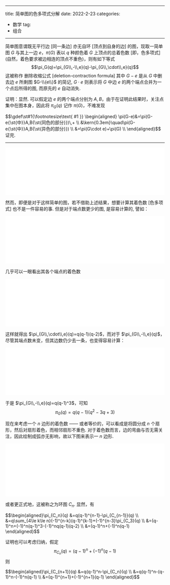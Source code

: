 
---
title: 简单图的色多项式分解
date: 2022-2-23
categories:
  - 数学
tag:
  - 组合
---

<script src="../lib/graphs.js"></script>

简单图意谓既无平行边 $[$同一条边$]$ 亦无自环 $[$顶点到自身的边$]$ 的图，现取一简单图 $G$ 与其上一边 $e$，$\pi(G)$ 表以 $q$ 种颜色着 $G$ 上顶点的总着色数 $[$即，色多项式$] ($自然，着色要求被边相连的顶点不重色$)$，则有如下等式
$$\pi_G(q)=\pi_{G\\,-\\,e}(q)-\pi_{G\\,\cdot\\,e}(q)$$ 这被称作 删除收缩公式 $[$deletion-contraction formula$]$ 其中 $G-e$ 是从 $G$ 中删去边 $e$ 所剩图 $G-\\{e\\}$ 的简记, $G\cdot e$ 则表示将 $G$ 中边 $e$ 的两个端点合并为一个点后所得的图, 而原先的 $e$ 自动消失.

证明：显然. 可以假定边 $e$ 的两个端点分别为 $A,B$，由于在证明此结果时，关注点集中在图本身，因此将 $\pi_G(q)$ 记作 $\pi(G)$，不难发现 
<div class="scroll">$$\gdef\st#1{\footnotesize\text{ #1 }} \begin{aligned}
\pi(G-e)&=\pi(G-e{\st{中}}A,B{\st{同色的部分}})\,+ \\
&\kern{0.3em}\quad\pi(G-e{\st{中}}A,B{\st{异色的部分}}) \\
&=\pi(G\cdot e)+\pi(G) \\
\end{aligned}$$
</div> 证完.

---
<div style="overflow: hidden;"><iframe src="../lib/quiver/index.html?q=
WzAsNixbMCwxLCJHIl0sWzEsMSwiPSJdLFsyLDAsIlxcYnVsbGV0Il0sWzIsMiwiXFxidWxsZXQiXSxbNCwyLCJcXGJ1bGxldCJdLFs0LDAsIlxcYnVsbGV0Il0sWzIsMywiIiwwLHsic3R5bGUiOnsiaGVhZCI6eyJuYW1lIjoibm9uZSJ9fX1dLFszLDQsIiIsMCx7InN0eWxlIjp7ImhlYWQiOnsibmFtZSI6Im5vbmUifX19XSxbMiw1LCIiLDIseyJzdHlsZSI6eyJoZWFkIjp7Im5hbWUiOiJub25lIn19fV0sWzUsNCwiIiwyLHsic3R5bGUiOnsiaGVhZCI6eyJuYW1lIjoibm9uZSJ9fX1dXQ==&embed"
width="100%" style="transform: scale(1.3); pointer-events: none; border-radius: 2px; border: none;"></iframe></div>

然而，即便是对于这样简单的图，若不借助上述结果，想要计算其着色数 $[$色多项式$]$ 也不是一件容易的事. 但是对于端点数更少的图, 是容易计算的, 譬如：

<div style="overflow: hidden;"> <iframe src="../lib/quiver/index.html?q=
WzAsNSxbMiwwLCJcXGJ1bGxldCJdLFsyLDIsIlxcYnVsbGV0Il0sWzQsMiwiXFxidWxsZXQiXSxbMSwxLCI9Il0sWzAsMSwiR1xcY2RvdCBlIl0sWzAsMSwiIiwwLHsic3R5bGUiOnsiaGVhZCI6eyJuYW1lIjoibm9uZSJ9fX1dLFswLDIsIiIsMix7InN0eWxlIjp7ImhlYWQiOnsibmFtZSI6Im5vbmUifX19XSxbMSwyLCIiLDAseyJzdHlsZSI6eyJoZWFkIjp7Im5hbWUiOiJub25lIn19fV1d&embed"
width="100%" style="transform: scale(1.3); margin: 0 auto; pointer-events: none; border-radius: 2px; border: none;"></iframe></div>

几乎可以一眼看出其各个端点的着色数

<div style="overflow: hidden;"> <iframe src="../lib/quiver/index.html?q=
WzAsMyxbMCwwLCJxIl0sWzAsMiwicS0xIl0sWzIsMiwicS0yIl0sWzAsMSwiIiwwLHsic3R5bGUiOnsiaGVhZCI6eyJuYW1lIjoibm9uZSJ9fX1dLFsxLDIsIiIsMCx7InN0eWxlIjp7ImhlYWQiOnsibmFtZSI6Im5vbmUifX19XSxbMCwyLCIiLDIseyJzdHlsZSI6eyJoZWFkIjp7Im5hbWUiOiJub25lIn19fV1d&embed"
width="100%" style="transform: scale(1.3); margin: 0 auto; pointer-events: none; border-radius: 2px; border: none;"></iframe></div>

这样就得出 $\pi_{G\\,\cdot\\,e}(q)=q(q-1)(q-2)$，而对于 $\pi_{G\\,-\\,e}(q)$，尽管其端点数未变，但其边数仍少去一条，也变得容易计算：


<div style="overflow: hidden;"><iframe src="../lib/quiver/index.html?q=
WzAsNCxbMCwwLCJxIl0sWzAsMiwicS0xIl0sWzIsMiwicS0xIl0sWzIsMCwicS0xIl0sWzAsMSwiIiwwLHsic3R5bGUiOnsiaGVhZCI6eyJuYW1lIjoibm9uZSJ9fX1dLFsxLDIsIiIsMCx7InN0eWxlIjp7ImhlYWQiOnsibmFtZSI6Im5vbmUifX19XSxbMiwzLCIiLDAseyJzdHlsZSI6eyJoZWFkIjp7Im5hbWUiOiJub25lIn19fV1d&embed"
width="100%" style="transform: scale(1.3); margin: 0 auto; pointer-events: none; border-radius: 2px; border: none;"></iframe></div>

于是 $\pi_{G\\,-\\,e}(q)=q(q-1)^3$，可知 
$$\pi_G(q)=q(q-1)(q^2-3q+3)$$

现在来考虑一个 $n$ 边形的着色数 $——$ 或者等价的，可以看成是将圆分成 $n$ 个扇形，然后对扇形着色，而相邻扇形不重色. 对于着色数而言，边的弯曲与否无需关注，因此绘制成弧亦无影响，故以下图来表示一 $n$ 边形.

<div style="overflow: hidden;"><iframe src="../lib/quiver/index.html?q=
WzAsNSxbMCwwLCJcXGJ1bGxldF8xIl0sWzIsMCwiXFxidWxsZXRfMiJdLFswLDIsIlxcYnVsbGV0X24iXSxbMiwyLCJcXGJ1bGxldF8zIl0sWzEsMiwiXFxjZG90cyJdLFsxLDAsIiIsMCx7ImN1cnZlIjoyLCJzdHlsZSI6eyJoZWFkIjp7Im5hbWUiOiJub25lIn19fV0sWzAsMiwiIiwwLHsiY3VydmUiOjIsInN0eWxlIjp7ImhlYWQiOnsibmFtZSI6Im5vbmUifX19XSxbMSwzLCIiLDIseyJjdXJ2ZSI6LTIsInN0eWxlIjp7ImhlYWQiOnsibmFtZSI6Im5vbmUifX19XV0=&embed"
width="100%" style="margin-top: 1.2em; transform: scale(1.3); pointer-events: none; border: none;"></iframe></div>

或者更正式地，这被称之为环图 $C_n$. 显然，有 
<div class="scroll">
$$\begin{aligned}\pi_{C_n}(q)
&=q(q-1)^{n-1}-\pi_{C_{n-1}}(q) \\
&=q\sum_{4\le k\le n}(-1)^{n-k}(q-1)^{k-1}+(-1)^{n-3}\pi_{C_3}(q) \\ 
&=(q-1)^n+(-1)^n(q-1)^3-(-1)^nq(q-1)(q-2) \\
&=(q-1)^n+(-1)^n(q-1)
\end{aligned}$$
</div>

证明也可以考虑归纳，假定 $$\pi_{C_n}(q)=(q-1)^n+(-1)^n(q-1)$$ 则
<div class="scroll">
$$\begin{aligned}\pi_{C_{n+1}}(q)
&=q(q-1)^n-\pi_{C_n}(q) \\
&=q(q-1)^n-(q-1)^n-(-1)^n(q-1) \\
&=(q-1)^{n+1}+(-1)^{n+1}(q-1)
\end{aligned}$$
</div>



